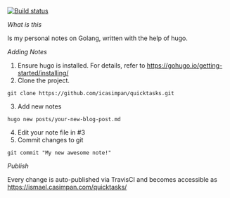 [![Build status](https://travis-ci.com/icasimpan/quicktasks.svg)](https://travis-ci.com/icasimpan/quicktasks)

*What is this*

Is my personal notes on Golang, written with the help of hugo.

*Adding Notes*
1. Ensure hugo is installed. For details, refer to https://gohugo.io/getting-started/installing/
2. Clone the project.
```
git clone https://github.com/icasimpan/quicktasks.git
```
3. Add new notes
```
hugo new posts/your-new-blog-post.md
```
4. Edit your note file in #3
5. Commit changes to git
```
git commit "My new awesome note!"
```


*Publish*

Every change is auto-published via TravisCI and becomes accessible as https://ismael.casimpan.com/quicktasks/
